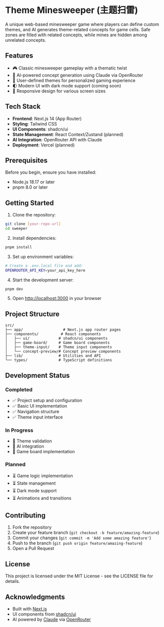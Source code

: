 # Theme Minesweeper (主题扫雷)

A unique web-based minesweeper game where players can define custom themes, and AI generates theme-related concepts for game cells. Safe zones are filled with related concepts, while mines are hidden among unrelated concepts.

## Features

- 🎮 Classic minesweeper gameplay with a thematic twist
- 🤖 AI-powered concept generation using Claude via OpenRouter
- 🎨 User-defined themes for personalized gaming experience
- 🌓 Modern UI with dark mode support (coming soon)
- 📱 Responsive design for various screen sizes

## Tech Stack

- **Frontend**: Next.js 14 (App Router)
- **Styling**: Tailwind CSS
- **UI Components**: shadcn/ui
- **State Management**: React Context/Zustand (planned)
- **AI Integration**: OpenRouter API with Claude
- **Deployment**: Vercel (planned)

## Prerequisites

Before you begin, ensure you have installed:
- Node.js 18.17 or later
- pnpm 8.0 or later

## Getting Started

1. Clone the repository:
```bash
git clone [your-repo-url]
cd sweeper
```

2. Install dependencies:
```bash
pnpm install
```

3. Set up environment variables:
```bash
# Create a .env.local file and add:
OPENROUTER_API_KEY=your_api_key_here
```

4. Start the development server:
```bash
pnpm dev
```

5. Open [http://localhost:3000](http://localhost:3000) in your browser

## Project Structure

```
src/
├── app/                  # Next.js app router pages
├── components/          # React components
│   ├── ui/             # shadcn/ui components
│   ├── game-board/     # Game board components
│   ├── theme-input/    # Theme input components
│   └── concept-preview/# Concept preview components
├── lib/                # Utilities and API
└── types/              # TypeScript definitions
```

## Development Status

### Completed
- ✅ Project setup and configuration
- ✅ Basic UI implementation
- ✅ Navigation structure
- ✅ Theme input interface

### In Progress
- 🔄 Theme validation
- 🔄 AI integration
- 🔄 Game board implementation

### Planned
- ⏳ Game logic implementation
- ⏳ State management
- ⏳ Dark mode support
- ⏳ Animations and transitions

## Contributing

1. Fork the repository
2. Create your feature branch (`git checkout -b feature/amazing-feature`)
3. Commit your changes (`git commit -m 'Add some amazing feature'`)
4. Push to the branch (`git push origin feature/amazing-feature`)
5. Open a Pull Request

## License

This project is licensed under the MIT License - see the LICENSE file for details.

## Acknowledgments

- Built with [Next.js](https://nextjs.org)
- UI components from [shadcn/ui](https://ui.shadcn.com)
- AI powered by [Claude](https://anthropic.com/claude) via [OpenRouter](https://openrouter.ai)
